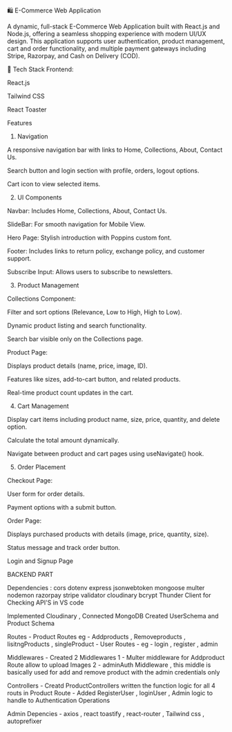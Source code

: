 🛍️ E-Commerce Web Application

A dynamic, full-stack E-Commerce Web Application built with React.js and Node.js, offering a seamless shopping experience with modern UI/UX design. This application supports user authentication, product management, cart and order functionality, and multiple payment gateways including Stripe, Razorpay, and Cash on Delivery (COD).

🔧 Tech Stack
Frontend:

React.js

Tailwind CSS

React Toaster

Features

1. Navigation

A responsive navigation bar with links to Home, Collections, About, Contact Us.

Search button and login section with profile, orders, logout options.

Cart icon to view selected items.

2. UI Components

Navbar: Includes Home, Collections, About, Contact Us.

SlideBar: For smooth navigation for Mobile View.

Hero Page: Stylish introduction with Poppins custom font.

Footer: Includes links to return policy, exchange policy, and customer support.

Subscribe Input: Allows users to subscribe to newsletters.

3. Product Management

Collections Component:

Filter and sort options (Relevance, Low to High, High to Low).

Dynamic product listing and search functionality.

Search bar visible only on the Collections page.

Product Page:

Displays product details (name, price, image, ID).

Features like sizes, add-to-cart button, and related products.

Real-time product count updates in the cart.

4. Cart Management

Display cart items including product name, size, price, quantity, and delete option.

Calculate the total amount dynamically.

Navigate between product and cart pages using useNavigate() hook.

5. Order Placement

Checkout Page:

User form for order details.

Payment options with a submit button.

Order Page:

Displays purchased products with details (image, price, quantity, size).

Status message and track order button.

Login and Signup Page

BACKEND PART

Dependencies : cors dotenv express jsonwebtoken mongoose multer nodemon razorpay stripe validator cloudinary bcrypt
Thunder Client for Checking API'S in VS code

Implemented Cloudinary , Connected MongoDB
Created UserSchema and Product Schema

Routes 
    - Product Routes eg - Addproducts , Removeproducts , lisitngProducts , singleProduct
    - User Routes - eg - login , register , admin

Middlewares 
    - Created 2 Middlewares
    1 - Multer middleware for Addproduct Route allow to upload Images 
    2 - adminAuth Middleware , this middle is basically used for add and remove product with the admin credentials only

Controllers 
    - Creatd ProductControllers written the function logic for all 4 routs in Product Route
    - Added RegisterUser , loginUser , Admin logic to handle to Authentication Operations

Admin 
Depencies - axios , react toastify , react-router , 
Tailwind css , autoprefixer


